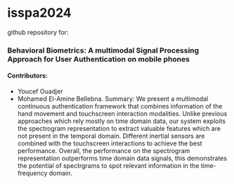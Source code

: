# isspa2024
github repository for:
### Behavioral Biometrics: A multimodal Signal Processing Approach for User Authentication on mobile phones
#### Contributors:
- Youcef Ouadjer
- Mohamed El-Amine Bellebna.
Summary:
We present a multimodal continuous authentication framework that combines information of the hand movement and touchscreen interaction modalities. Unlike previous approaches which rely mostly on time domain data, our system exploits the spectrogram representation to extract valuable features which are not present in the temporal domain. Different inertial sensors are combined with the touchscreen interactions to achieve the best performance. Overall, the performance on the spectrogram representation outperforms time domain data signals, this demonstrates the potential of spectrgrams to spot relevant information in the time-frequency domain. 

